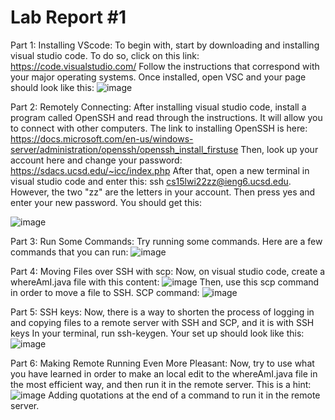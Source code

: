 # **Lab Report #1**

Part 1: Installing VScode: 
To begin with, start by downloading and installing visual studio code. To do so, click on this link:  https://code.visualstudio.com/
Follow the instructions that correspond with your major operating systems. Once installed, open VSC and your page should look like this:
![image](https://user-images.githubusercontent.com/77379218/149480135-48e50113-7783-4717-844f-c45394f3f98b.png)

Part 2: Remotely Connecting:
After installing visual studio code, install a program called OpenSSH and read through the instructions. It will allow you to connect with other computers.
The link to installing OpenSSH is here: https://docs.microsoft.com/en-us/windows-server/administration/openssh/openssh_install_firstuse
Then, look up your account here and change your password: https://sdacs.ucsd.edu/~icc/index.php
After that, open a new terminal in visual studio code and enter this: ssh cs15lwi22zz@ieng6.ucsd.edu. However, the two "zz" are the letters in your account.
Then press yes and enter your new password. You should get this: 

![image](https://user-images.githubusercontent.com/77379218/149487077-8bf832ef-f6c7-441f-adca-6780afb3095a.png)

Part 3: Run Some Commands:
Try running some commands. Here are a few commands that you can run: 
![image](https://user-images.githubusercontent.com/77379218/149595060-684ed030-ae05-4c60-a600-d9ec4ebb6777.png)

Part 4: Moving Files over SSH with scp:
Now, on visual studio code, create a whereAmI.java file with this content:
![image](https://user-images.githubusercontent.com/77379218/149595809-d76d0939-471f-4587-b83e-c8fb984b2a56.png)
Then, use this scp command in order to move a file to SSH. SCP command:
![image](https://user-images.githubusercontent.com/77379218/149594932-8ae32d61-9747-4d7f-8005-821b7017a4d8.png)


Part 5: SSH keys:
Now, there is a way to shorten the process of logging in and copying files to a remote server with SSH and SCP, and it is with SSH keys
In your terminal, run ssh-keygen. Your set up should look like this: 
![image](https://user-images.githubusercontent.com/77379218/149594265-4eeb6bc6-c72d-48a6-a5ce-dec101875110.png)

Part 6: Making Remote Running Even More Pleasant:
Now, try to use what you have learned in order to make an local edit to the whereAmI.java file in the most efficient way, and then run it in the remote server.
This is a hint:
![image](https://user-images.githubusercontent.com/77379218/149596019-12a62d00-19d8-431e-9e09-3cc8215f3ec9.png)
Adding quotations at the end of a command to run it in the remote server.
